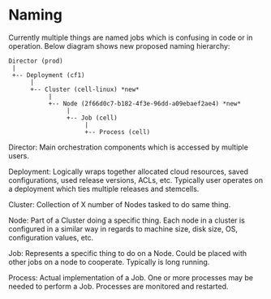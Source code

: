 # Naming

Currently multiple things are named jobs which is confusing in code or in operation. Below diagram shows new proposed naming hierarchy:

```
Director (prod)
 |
 +-- Deployment (cf1)
      |
      +-- Cluster (cell-linux) *new*
           |
           +-- Node (2f66d0c7-b182-4f3e-96dd-a09ebaef2ae4) *new*
                |
                +-- Job (cell)
                     |
                     +-- Process (cell)
```

Director: Main orchestration components which is accessed by multiple users.

Deployment: Logically wraps together allocated cloud resources, saved configurations, used release versions, ACLs, etc. Typically user operates on a deployment which ties multiple releases and stemcells.

Cluster: Collection of X number of Nodes tasked to do same thing.

Node: Part of a Cluster doing a specific thing. Each node in a cluster is configured in a similar way in regards to machine size, disk size, OS, configuration values, etc.

Job: Represents a specific thing to do on a Node. Could be placed with other jobs on a node to cooperate. Typically is long running.

Process: Actual implementation of a Job. One or more processes may be needed to perform a Job. Processes are monitored and restarted.
